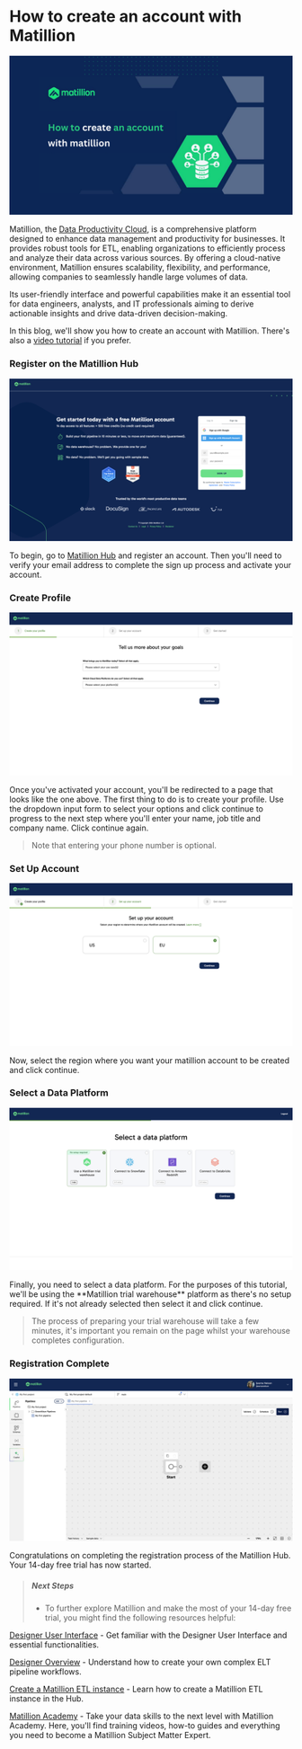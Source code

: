 # How to create an account with Matillion

![matillion_article_header](images/matillion_article_header.png)

Matillion, the [Data Productivity Cloud](https://www.matillion.com/blog/how-to-build-a-transformation-pipeline-in-the-data-productivity-cloud), is a comprehensive platform designed to enhance data management and productivity for businesses. It provides robust tools for ETL, enabling organizations to efficiently process and analyze their data across various sources. By offering a cloud-native environment, Matillion ensures scalability, flexibility, and performance, allowing companies to seamlessly handle large volumes of data.

Its user-friendly interface and powerful capabilities make it an essential tool for data engineers, analysts, and IT professionals aiming to derive actionable insights and drive data-driven decision-making.

In this blog, we'll show you how to create an account with Matillion. There's also a [video tutorial](https://matillion.wistia.com/medias/zh57mryjl8) if you prefer.

### Register on the Matillion Hub

![matillion_signup](images/matillion_signup.png)

To begin, go to [Matillion Hub](https://hub.matillion.com/) and register an account. Then you'll need to verify your email address to complete the sign up process and activate your account.

### Create Profile

![matillion_setup_profile](images/matillion_setup_profile.png)

Once you've activated your account, you'll be redirected to a page that looks like the one above. The first thing to do is to create your profile. Use the dropdown input form to select your options and click continue to progress to the next step where you'll enter your name, job title and company name. Click continue again.

> Note that entering your phone number is optional.

### Set Up Account

![matillion_setup_account](images/matillion_setup_account.png)

Now, select the region where you want your matillion account to be created and click continue.

### Select a Data Platform

![matillion_select_a_data_platform](images/matillion_select_a_data_platform.png)

Finally, you need to select a data platform. For the purposes of this tutorial, we'll be using the
\*\*Matillion trial warehouse\*\* platform as there's no setup required. If it's not already selected then select it and click continue.

> The process of preparing your trial warehouse will take a few minutes, it's important you remain on the page whilst your warehouse completes configuration.

### Registration Complete

![matillion_registration_complete](images/matillion_registration_complete.png)

Congratulations on completing the registration process of the Matillion Hub. Your 14-day free trial has now started.

> ##### Next Steps
>
> - To further explore Matillion and make the most of your 14-day free trial, you might find the following resources helpful:

[Designer User Interface](https://docs.matillion.com/data-productivity-cloud/designer/docs/designer-overview/) - Get familiar with the Designer User Interface and essential functionalities.

[Designer Overview](https://docs.matillion.com/data-productivity-cloud/designer/docs/designer-overview/) - Understand how to create your own complex ELT pipeline workflows.

[Create a Matillion ETL instance](https://docs.matillion.com/metl/docs/matillion-etl-instance-creation/#max-environments) - Learn how to create a Matillion ETL instance in the Hub.

[Matillion Academy](https://academy.matillion.com/certifications) - Take your data skills to the next level with Matillion Academy. Here, you'll find training videos, how-to guides and everything you need to become a Matillion Subject Matter Expert.

